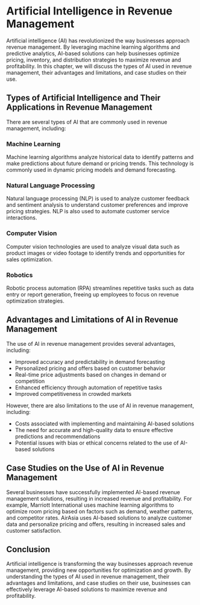 Artificial Intelligence in Revenue Management
========================================================

Artificial intelligence (AI) has revolutionized the way businesses approach revenue management. By leveraging machine learning algorithms and predictive analytics, AI-based solutions can help businesses optimize pricing, inventory, and distribution strategies to maximize revenue and profitability. In this chapter, we will discuss the types of AI used in revenue management, their advantages and limitations, and case studies on their use.

Types of Artificial Intelligence and Their Applications in Revenue Management
-----------------------------------------------------------------------------

There are several types of AI that are commonly used in revenue management, including:

### Machine Learning

Machine learning algorithms analyze historical data to identify patterns and make predictions about future demand or pricing trends. This technology is commonly used in dynamic pricing models and demand forecasting.

### Natural Language Processing

Natural language processing (NLP) is used to analyze customer feedback and sentiment analysis to understand customer preferences and improve pricing strategies. NLP is also used to automate customer service interactions.

### Computer Vision

Computer vision technologies are used to analyze visual data such as product images or video footage to identify trends and opportunities for sales optimization.

### Robotics

Robotic process automation (RPA) streamlines repetitive tasks such as data entry or report generation, freeing up employees to focus on revenue optimization strategies.

Advantages and Limitations of AI in Revenue Management
------------------------------------------------------

The use of AI in revenue management provides several advantages, including:

* Improved accuracy and predictability in demand forecasting
* Personalized pricing and offers based on customer behavior
* Real-time price adjustments based on changes in demand or competition
* Enhanced efficiency through automation of repetitive tasks
* Improved competitiveness in crowded markets

However, there are also limitations to the use of AI in revenue management, including:

* Costs associated with implementing and maintaining AI-based solutions
* The need for accurate and high-quality data to ensure effective predictions and recommendations
* Potential issues with bias or ethical concerns related to the use of AI-based solutions

Case Studies on the Use of AI in Revenue Management
---------------------------------------------------

Several businesses have successfully implemented AI-based revenue management solutions, resulting in increased revenue and profitability. For example, Marriott International uses machine learning algorithms to optimize room pricing based on factors such as demand, weather patterns, and competitor rates. AirAsia uses AI-based solutions to analyze customer data and personalize pricing and offers, resulting in increased sales and customer satisfaction.

Conclusion
----------

Artificial intelligence is transforming the way businesses approach revenue management, providing new opportunities for optimization and growth. By understanding the types of AI used in revenue management, their advantages and limitations, and case studies on their use, businesses can effectively leverage AI-based solutions to maximize revenue and profitability.


